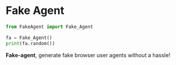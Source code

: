 # Fake Agent
```python
from FakeAgent import Fake_Agent

fa = Fake_Agent()
print(fa.random())
```

**Fake-agent**, generate fake browser user agents without a hassle!
